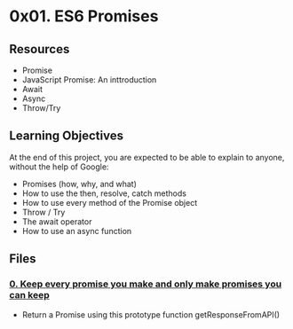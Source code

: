 # 0x01. ES6 Promises

## Resources
* Promise
* JavaScript Promise: An inttroduction
* Await
* Async
* Throw/Try

## Learning Objectives
At the end of this project, you are expected to be able to explain to anyone, without the help of Google:

* Promises (how, why, and what)
* How to use the then, resolve, catch methods
* How to use every method of the Promise object
* Throw / Try
* The await operator
* How to use an async function

## Files

### [0. Keep every promise you make and only make promises you can keep](./0-promise.js)
* Return a Promise using this prototype function getResponseFromAPI()
